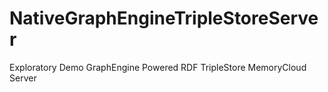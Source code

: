 # NativeGraphEngineTripleStoreServer
Exploratory Demo GraphEngine Powered RDF TripleStore MemoryCloud Server 
